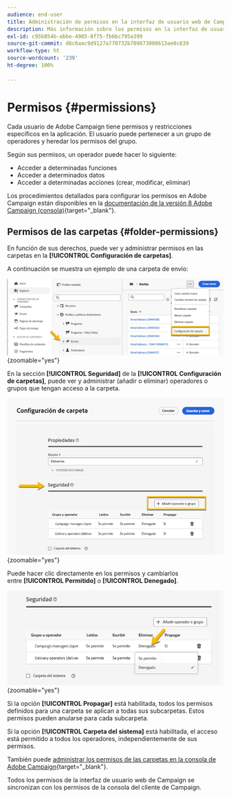 ```yaml
---
audience: end-user
title: Administración de permisos en la interfaz de usuario web de Campaign
description: Más información sobre los permisos en la interfaz de usuario web de Campaign
exl-id: c95b854b-ebbe-4985-8f75-fb6bc795a399
source-git-commit: d6c6aac9d9127a770732b709873008613ae8c639
workflow-type: ht
source-wordcount: '239'
ht-degree: 100%

---
```


# Permisos {#permissions}

Cada usuario de Adobe Campaign tiene permisos y restricciones específicos en la aplicación. El usuario puede pertenecer a un grupo de operadores y heredar los permisos del grupo.

Según sus permisos, un operador puede hacer lo siguiente:

* Acceder a determinadas funciones
* Acceder a determinados datos
* Acceder a determinadas acciones (crear, modificar, eliminar)

Los procedimientos detallados para configurar los permisos en Adobe Campaign están disponibles en la [documentación de la versión 8 Adobe Campaign (consola)](https://experienceleague.adobe.com/es/docs/campaign/campaign-v8/admin/permissions/gs-permissions){target="_blank"}.

## Permisos de las carpetas {#folder-permissions}

En función de sus derechos, puede ver y administrar permisos en las carpetas en la **[!UICONTROL Configuración de carpetas]**.

A continuación se muestra un ejemplo de una carpeta de envío:

![Ejemplo de configuración de carpetas en Adobe Campaign](assets/folder_settings.png){zoomable="yes"}

En la sección **[!UICONTROL Seguridad]** de la **[!UICONTROL Configuración de carpetas]**, puede ver y administrar (añadir o eliminar) operadores o grupos que tengan acceso a la carpeta.

![Ejemplo de configuración de seguridad de carpetas en Adobe Campaign](assets/folder_security.png){zoomable="yes"}

Puede hacer clic directamente en los permisos y cambiarlos entre **[!UICONTROL Permitido]** o **[!UICONTROL Denegado]**.

![Ejemplo de permisos denegados en la configuración de seguridad de carpetas](assets/folder_security_denied.png){zoomable="yes"}

Si la opción **[!UICONTROL Propagar]** está habilitada, todos los permisos definidos para una carpeta se aplican a todas sus subcarpetas. Estos permisos pueden anularse para cada subcarpeta.

Si la opción **[!UICONTROL Carpeta del sistema]** está habilitada, el acceso está permitido a todos los operadores, independientemente de sus permisos.

También puede [administrar los permisos de las carpetas en la consola de Adobe Campaign](https://experienceleague.adobe.com/es/docs/campaign/campaign-v8/admin/permissions/folder-permissions){target="_blank"}.

Todos los permisos de la interfaz de usuario web de Campaign se sincronizan con los permisos de la consola del cliente de Campaign.
